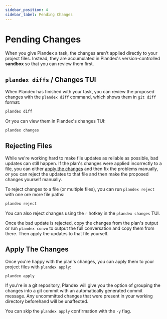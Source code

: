 ```yaml
---
sidebar_position: 4
sidebar_label: Pending Changes
---
```


# Pending Changes

When you give Plandex a task, the changes aren't applied directly to your project files. Instead, they are accumulated in Plandex's version-controlled **sandbox** so that you can review them first.

## `plandex diffs` / Changes TUI

When Plandex has finished with your task, you can review the proposed changes with the `plandex diff` command, which shows them in `git diff` format:

```bash
plandex diff
```

Or you can view them in Plandex's changes TUI:

```bash
plandex changes
```

## Rejecting Files

While we're working hard to make file updates as reliable as possible, bad updates can still happen. If the plan's changes were applied incorrectly to a file, you can either [apply the changes](#apply-the-changes) and then fix the problems manually, *or* you can reject the updates to that file and then make the proposed changes yourself manually. 

To reject changes to a file (or multiple files), you can run `plandex reject` with one ore more file paths:

```bash
plandex reject 
```

You can also reject changes using the `r` hotkey in the `plandex changes` TUI.

Once the bad update is rejected, copy the changes from the plan's output or run `plandex convo` to output the full conversation and copy them from there. Then apply the updates to that file yourself.

## Apply The Changes

Once you're happy with the plan's changes, you can apply them to your project files with `plandex apply`:

```bash
plandex apply
```

If you're in a git repository, Plandex will give you the option of grouping the changes into a git commit with an automatically generated commit message. Any uncommitted changes that were present in your working directory beforehand will be unaffected.

You can skip the `plandex apply` confirmation with the `-y` flag.